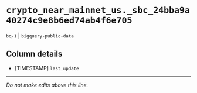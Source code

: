 # `crypto_near_mainnet_us._sbc_24bba9a40274c9e8b6ed74ab4f6e705`
`bq-1` | `bigquery-public-data`

## Column details
* [TIMESTAMP] `last_update`

-------------------------------------------------------------------------------
*Do not make edits above this line.*
